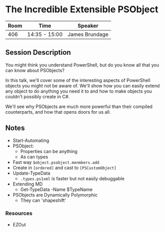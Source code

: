 # The Incredible Extensible PSObject

| Room | Time | Speaker |
|------|------|---------|
| 406 | 14:35 - 15:00 | James Brundage |

## Session Description

You might think you understand PowerShell, but do you know all that you can know about PSObjects?

In this talk, we'll cover some of the interesting aspects of PowerShell objects you might not be aware of. We'll show how you can easily extend any object to do anything you need it to and how to make objects you couldn't possibly create in C#.

We'll see why PSObjects are much more powerful than their compiled counterparts, and how that opens doors for us all.

## Notes

- Start-Automating
- PSObject:
  - Properties can be anything
  - As can types
- Fast way `$object.psobject.menmbers.add`
- Create in `[ordered]` and cast to `[PSCustomObject]`
- Update-TypeData
  - `.types.ps1xml` is faster but not easily debuggable
- Extending MD
  - Get-TypeData -Name $TypeName
- PSObjects are Dynamically Polymorphic
  - They can 'shapeshift'

### Resources

- EZOut
